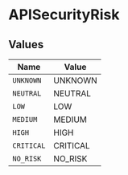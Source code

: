# APISecurityRisk


## Values

| Name       | Value      |
| ---------- | ---------- |
| `UNKNOWN`  | UNKNOWN    |
| `NEUTRAL`  | NEUTRAL    |
| `LOW`      | LOW        |
| `MEDIUM`   | MEDIUM     |
| `HIGH`     | HIGH       |
| `CRITICAL` | CRITICAL   |
| `NO_RISK`  | NO_RISK    |